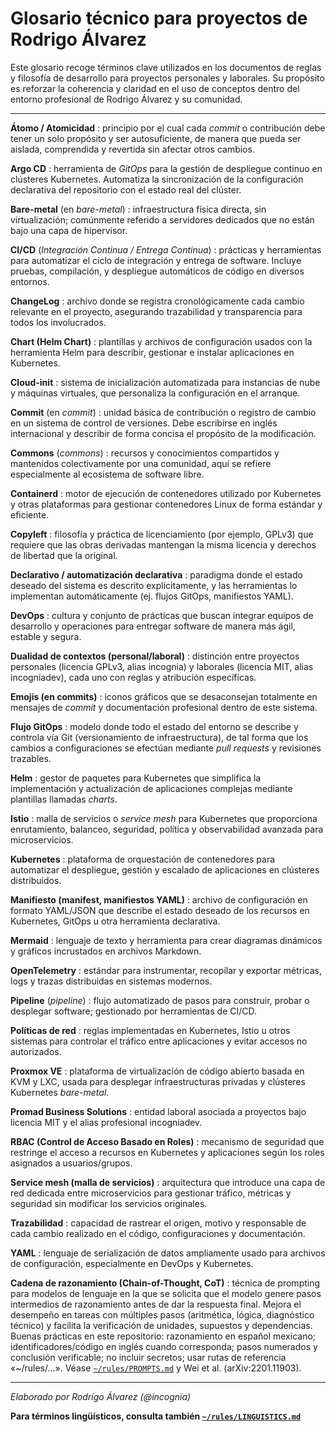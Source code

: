 # Glosario técnico para proyectos de Rodrigo Álvarez

Este glosario recoge términos clave utilizados en los documentos de reglas y filosofía de desarrollo para proyectos personales y laborales. Su propósito es reforzar la coherencia y claridad en el uso de conceptos dentro del entorno profesional de Rodrigo Álvarez y su comunidad.

---

**Átomo / Atomicidad**
: principio por el cual cada *commit* o contribución debe tener un solo propósito y ser autosuficiente, de manera que pueda ser aislada, comprendida y revertida sin afectar otros cambios.

**Argo CD**
: herramienta de *GitOps* para la gestión de despliegue continuo en clústeres Kubernetes. Automatiza la sincronización de la configuración declarativa del repositorio con el estado real del clúster.

**Bare-metal** (en *bare-metal*)
: infraestructura física directa, sin virtualización; comúnmente referido a servidores dedicados que no están bajo una capa de hipervisor.

**CI/CD** (*Integración Continua / Entrega Continua*)
: prácticas y herramientas para automatizar el ciclo de integración y entrega de software. Incluye pruebas, compilación, y despliegue automáticos de código en diversos entornos.

**ChangeLog**
: archivo donde se registra cronológicamente cada cambio relevante en el proyecto, asegurando trazabilidad y transparencia para todos los involucrados.

**Chart (Helm Chart)**
: plantillas y archivos de configuración usados con la herramienta Helm para describir, gestionar e instalar aplicaciones en Kubernetes.

**Cloud-init**
: sistema de inicialización automatizada para instancias de nube y máquinas virtuales, que personaliza la configuración en el arranque.

**Commit** (en *commit*)
: unidad básica de contribución o registro de cambio en un sistema de control de versiones. Debe escribirse en inglés internacional y describir de forma concisa el propósito de la modificación.

**Commons** (*commons*)
: recursos y conocimientos compartidos y mantenidos colectivamente por una comunidad, aquí se refiere especialmente al ecosistema de software libre.

**Containerd**
: motor de ejecución de contenedores utilizado por Kubernetes y otras plataformas para gestionar contenedores Linux de forma estándar y eficiente.

**Copyleft**
: filosofía y práctica de licenciamiento (por ejemplo, GPLv3) que requiere que las obras derivadas mantengan la misma licencia y derechos de libertad que la original.

**Declarativo / automatización declarativa**
: paradigma donde el estado deseado del sistema es descrito explícitamente, y las herramientas lo implementan automáticamente (ej. flujos GitOps, manifiestos YAML).

**DevOps**
: cultura y conjunto de prácticas que buscan integrar equipos de desarrollo y operaciones para entregar software de manera más ágil, estable y segura.

**Dualidad de contextos (personal/laboral)**
: distinción entre proyectos personales (licencia GPLv3, alias incognia) y laborales (licencia MIT, alias incogniadev), cada uno con reglas y atribución específicas.

**Emojis (en commits)**
: iconos gráficos que se desaconsejan totalmente en mensajes de *commit* y documentación profesional dentro de este sistema.

**Flujo GitOps**
: modelo donde todo el estado del entorno se describe y controla vía Git (versionamiento de infraestructura), de tal forma que los cambios a configuraciones se efectúan mediante *pull requests* y revisiones trazables.

**Helm**
: gestor de paquetes para Kubernetes que simplifica la implementación y actualización de aplicaciones complejas mediante plantillas llamadas *charts*.

**Istio**
: malla de servicios o *service mesh* para Kubernetes que proporciona enrutamiento, balanceo, seguridad, política y observabilidad avanzada para microservicios.

**Kubernetes**
: plataforma de orquestación de contenedores para automatizar el despliegue, gestión y escalado de aplicaciones en clústeres distribuidos.

**Manifiesto (manifest, manifiestos YAML)**
: archivo de configuración en formato YAML/JSON que describe el estado deseado de los recursos en Kubernetes, GitOps u otra herramienta declarativa.

**Mermaid**
: lenguaje de texto y herramienta para crear diagramas dinámicos y gráficos incrustados en archivos Markdown.

**OpenTelemetry**
: estándar para instrumentar, recopilar y exportar métricas, logs y trazas distribuidas en sistemas modernos.

**Pipeline** (*pipeline*)
: flujo automatizado de pasos para construir, probar o desplegar software; gestionado por herramientas de CI/CD.

**Políticas de red**
: reglas implementadas en Kubernetes, Istio u otros sistemas para controlar el tráfico entre aplicaciones y evitar accesos no autorizados.

**Proxmox VE**
: plataforma de virtualización de código abierto basada en KVM y LXC, usada para desplegar infraestructuras privadas y clústeres Kubernetes *bare-metal*.

**Promad Business Solutions**
: entidad laboral asociada a proyectos bajo licencia MIT y el alias profesional incogniadev.

**RBAC (Control de Acceso Basado en Roles)**
: mecanismo de seguridad que restringe el acceso a recursos en Kubernetes y aplicaciones según los roles asignados a usuarios/grupos.

**Service mesh (malla de servicios)**
: arquitectura que introduce una capa de red dedicada entre microservicios para gestionar tráfico, métricas y seguridad sin modificar los servicios originales.

**Trazabilidad**
: capacidad de rastrear el origen, motivo y responsable de cada cambio realizado en el código, configuraciones y documentación.

**YAML**
: lenguaje de serialización de datos ampliamente usado para archivos de configuración, especialmente en DevOps y Kubernetes.

**Cadena de razonamiento (Chain-of-Thought, CoT)**
: técnica de prompting para modelos de lenguaje en la que se solicita que el modelo genere pasos intermedios de razonamiento antes de dar la respuesta final. Mejora el desempeño en tareas con múltiples pasos (aritmética, lógica, diagnóstico técnico) y facilita la verificación de unidades, supuestos y dependencias. Buenas prácticas en este repositorio: razonamiento en español mexicano; identificadores/código en inglés cuando corresponda; pasos numerados y conclusión verificable; no incluir secretos; usar rutas de referencia «~/rules/...». Véase [`~/rules/PROMPTS.md`](./PROMPTS.md) y Wei et al. (arXiv:2201.11903).

---

*Elaborado por Rodrigo Álvarez (@incognia)*

**Para términos lingüísticos, consulta también [`~/rules/LINGUISTICS.md`](./LINGUISTICS.md)**

